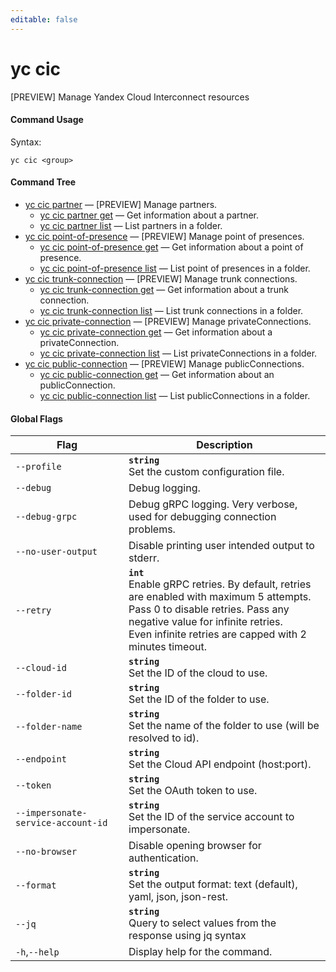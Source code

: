 ```yaml
---
editable: false
---
```


# yc cic

[PREVIEW] Manage Yandex Cloud Interconnect resources

#### Command Usage

Syntax: 

`yc cic <group>`

#### Command Tree

- [yc cic partner](partner/index.md) — [PREVIEW] Manage partners.
	- [yc cic partner get](partner/get.md) — Get information about a partner.
	- [yc cic partner list](partner/list.md) — List partners in a folder.
- [yc cic point-of-presence](point-of-presence/index.md) — [PREVIEW] Manage point of presences.
	- [yc cic point-of-presence get](point-of-presence/get.md) — Get information about a point of presence.
	- [yc cic point-of-presence list](point-of-presence/list.md) — List point of presences in a folder.
- [yc cic trunk-connection](trunk-connection/index.md) — [PREVIEW] Manage trunk connections.
	- [yc cic trunk-connection get](trunk-connection/get.md) — Get information about a trunk connection.
	- [yc cic trunk-connection list](trunk-connection/list.md) — List trunk connections in a folder.
- [yc cic private-connection](private-connection/index.md) — [PREVIEW] Manage privateConnections.
	- [yc cic private-connection get](private-connection/get.md) — Get information about a privateConnection.
	- [yc cic private-connection list](private-connection/list.md) — List privateConnections in a folder.
- [yc cic public-connection](public-connection/index.md) — [PREVIEW] Manage publicConnections.
	- [yc cic public-connection get](public-connection/get.md) — Get information about an publicConnection.
	- [yc cic public-connection list](public-connection/list.md) — List publicConnections in a folder.

#### Global Flags

| Flag | Description |
|----|----|
|`--profile`|<b>`string`</b><br/>Set the custom configuration file.|
|`--debug`|Debug logging.|
|`--debug-grpc`|Debug gRPC logging. Very verbose, used for debugging connection problems.|
|`--no-user-output`|Disable printing user intended output to stderr.|
|`--retry`|<b>`int`</b><br/>Enable gRPC retries. By default, retries are enabled with maximum 5 attempts.<br/>Pass 0 to disable retries. Pass any negative value for infinite retries.<br/>Even infinite retries are capped with 2 minutes timeout.|
|`--cloud-id`|<b>`string`</b><br/>Set the ID of the cloud to use.|
|`--folder-id`|<b>`string`</b><br/>Set the ID of the folder to use.|
|`--folder-name`|<b>`string`</b><br/>Set the name of the folder to use (will be resolved to id).|
|`--endpoint`|<b>`string`</b><br/>Set the Cloud API endpoint (host:port).|
|`--token`|<b>`string`</b><br/>Set the OAuth token to use.|
|`--impersonate-service-account-id`|<b>`string`</b><br/>Set the ID of the service account to impersonate.|
|`--no-browser`|Disable opening browser for authentication.|
|`--format`|<b>`string`</b><br/>Set the output format: text (default), yaml, json, json-rest.|
|`--jq`|<b>`string`</b><br/>Query to select values from the response using jq syntax|
|`-h`,`--help`|Display help for the command.|
